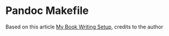 # Pandoc Makefile

Based on this article [My Book Writing Setup](https://keleshev.com/my-book-writing-setup/), credits to the author
